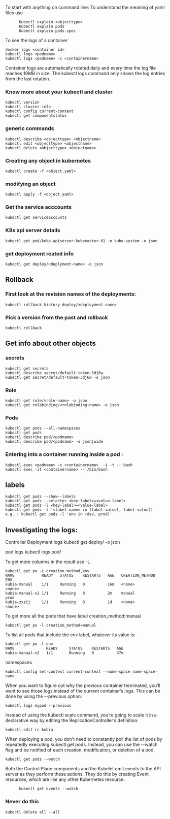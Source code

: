 To start with anything on command line: 
To understand the meaning of yaml files use 
          
          Kubectl explain <objecttype>
          Kubectl explain pods
          Kubectl explain pods.spec

To see the logs of a container 

    docker logs <container id>
    kubectl logs <podname> 
    kubectl logs <podname> -c <containername>

Container logs are automatically rotated daily and every time the log file reaches 10MB in size. 
The kubectl logs command only shows the log entries from the last rotation.

### Know more about your kubectl and cluster
    kubectl version
    kubectl cluster-info
    kubectl config current-context
    kubectl get componentstatus
 
 ### generic commands
 
    kubectl describe <objecttype> <objectname>
    kubectl edit <objecttype> <objectname>
    kubectl delete <objecttype> <objectname>
 
 
### Creating any object in kubernetes

    kubectl create -f <object.yaml>
 
### modifying an object 
    kubectl apply -f <object.yaml>

### Get the service acccounts
    kubectl get serviceaccounts

### K8s api server details
    kubectl get pod/kube-apiserver-kubemaster-01 -n kube-system -o json

 ### get deployment reated info 
    kubectl get deploy/<deplyment-name> -o json
 
 ## Rollback 
 ### First look at the revision names of the deployments:
    kubectl rollback history deploy/<deployment-name>
 
 ### Pick a version from the past and rollback
    kubectl rollback 
 
 ## Get info about other objects 
### secrets
    kubectl get secrets
    kubectl describe secret/default-token-3dj6w
    kubectl get secret/default-token-3dj6w -o json
  
 ### Role
    kubectl get role/<role-name> -o json
    kubectl get rolebinding/<rolebinding-name> -o json
 
 ### Pods 
    kubectl get pods --all-namespaces
    kubectl get pods
    kubectl describe pod/<podname>
    kubectl describe pod/<podname> -o json|wide 
 
### Entering into a container running inside a pod :
 
    kubectl exec <podname> -c <containername>  -i -t -- bash
    kubectl exec -it <containername> -- /bin/bash

 ## labels
    kubectl get pods --show--labels
    kubectl get pods --selector <key-label>=<value-label>
    kubectl get pods -l <key-label>=<value-label>
    kubectl get pods -l '<label-name> in (label-value1, label-value2)'
    e.g. : kubectl get pods -l 'env in (dev, prod)'
 
 
 ## Investigating the logs:
 
Controller Deployment logs
          kubectl get deploy/<deplyment-name> -o json

pod logs
          kubectl logs pod/<pod-name>
 
To get more columns in the result use -L

    kubectl get po -L creation_method,env
    NAME            READY   STATUS    RESTARTS   AGE   CREATION_METHOD   ENV
    kubia-manual    1/1     Running   0          16m   <none>            <none>
    kubia-manual-v2 1/1     Running   0          2m    manual            prod
    kubia-zxzij     1/1     Running   0          1d    <none>            <none>

To get more all the pods that have label creation_method:manual
   
    kubectl get po -l creation_method=manual

 To list all pods that include the env label, whatever its value is:

    kubectl get po -l env
    NAME              READY     STATUS    RESTARTS   AGE
    kubia-manual-v2   1/1       Running   0          37m

namespaces

    kubectl config set-context current-context --name-space name-space-name


When you want to figure out why the previous container terminated, you’ll want to see those logs instead of the current container’s logs. This can be done by using the --previous option:

    kubectl logs mypod --previous


Instead of using the kubectl scale command, you’re going to scale it in a declarative way by editing the ReplicationController’s definition:

    kubectl edit rc kubia

When deploying a pod, you don’t need to constantly poll the list of pods by repeatedly executing kubectl get pods. 
Instead, you can use the --watch flag and be notified of each creation, modification, or deletion of a pod,

    kubectl get pods --watch

Both the Control Plane components and the Kubelet emit events to the API server as they perform these actions. 
They do this by creating Event resources, which are like any other Kubernetes resource.

          kubectl get events --watch


### Never do this 
    kubectl delete all --all

